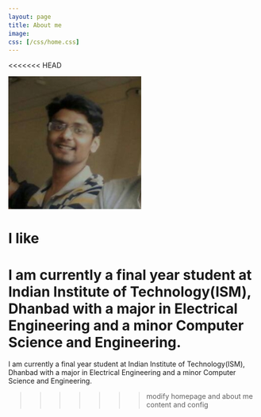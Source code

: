 ```yaml
---
layout: page
title: About me
image: 
css: [/css/home.css]
---
```

<<<<<<< HEAD

<section class="hero">
     <div class="hero-inner">
         <div class="hero-container">
            <img src="/img/profile.jpg" alt="author thumb" class="dot">
        </div>
     </div>
</section>

<!-- Typed.js --> 
<script src="/js/jquery-1.11.2.min.js"></script> <!-- Typed.js uses old jquery ver -->
<script src="/js/typed.js" type="text/javascript"></script>
<script>
  $(function(){
    $(".typed").typed({
      strings: [ " to know things.", " to code my way through life."],
      typeSpeed: 100,
      loop: true,
      backDelay: 1000
    });
  });
</script>

<div class="mobile-js-hide">
  <div class="row">
    <div class="col-sm-12">
      <div class="text-center">
          <h1>I like<span class="typed" style="color:#890000"></span></h1>
      </div>
    </div>
  </div>
</div>


I am currently a final year student at Indian Institute of Technology(ISM), Dhanbad with a major in Electrical Engineering and a minor Computer Science and Engineering.
=======
I am currently a final year student at Indian Institute of Technology(ISM), Dhanbad with a major in Electrical Engineering and a minor Computer Science and Engineering.
>>>>>>> modify homepage and about me content and config
